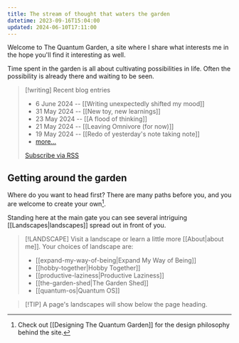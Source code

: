```yaml
---
title: The stream of thought that waters the garden
datetime: 2023-09-16T15:04:00
updated: 2024-06-10T17:11:00
---
```

Welcome to The Quantum Garden, a site where I share what interests me in the hope you'll find it interesting as well.

Time spent in the garden is all about cultivating possibilities in life. Often the possibility is already there and waiting to be seen.

> [!writing] Recent blog entries
> - 6 June 2024 -- [[Writing unexpectedly shifted my mood]]
> - 31 May 2024 -- [[New toy, new learnings]]
> - 23 May 2024 -- [[A flood of thinking]]
> - 21 May 2024 -- [[Leaving Omnivore (for now)]]
> - 19 May 2024 -- [[Redo of yesterday's note taking note]]
> - [more...](/blog/)
> 
> [Subscribe via RSS](https://quantumgardener.info/feed)

## Getting around the garden
Where do you want to head first? There are many paths before you, and you are welcome to create your own[^1]. 

Standing here at the main gate you can see several intriguing [[Landscapes|landscapes]] spread out in front of you. 

> [!LANDSCAPE] Visit a landscape or learn a little more [[About|about me]]. Your choices of landscape are:
> - [[expand-my-way-of-being|Expand My Way of Being]] 
> - [[hobby-together|Hobby Together]] 
> - [[productive-laziness|Productive Laziness]] 
> - [[the-garden-shed|The Garden Shed]] 
> - [[quantum-os|Quantum OS]]
 
> [!TIP] A page's landscapes will show below the page heading.

[^1]: Check out [[Designing The Quantum Garden]] for the design philosophy behind the site.


